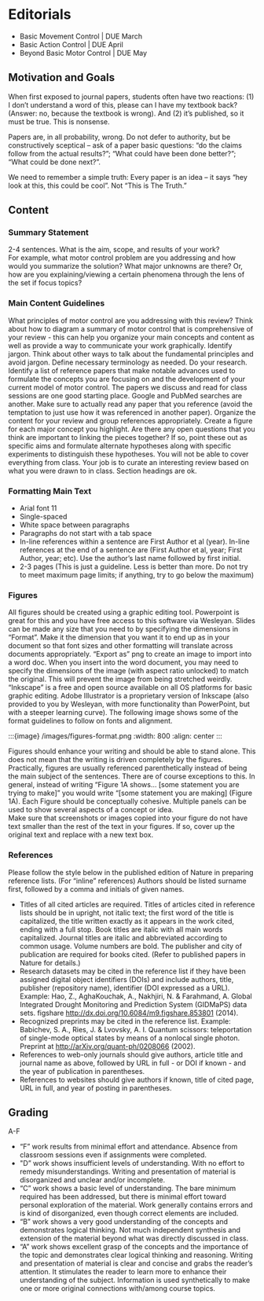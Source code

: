 # Editorials

- Basic Movement Control | DUE March 
- Basic Action Control | DUE April 
- Beyond Basic Motor Control | DUE May 

## Motivation and Goals

When first exposed to journal papers, students often have two reactions: (1) I don’t understand a word of this, please can I have my textbook back? (Answer: no, because the textbook is wrong). And (2) it’s published, so it must be true. This is nonsense.  

Papers are, in all probability, wrong. Do not defer to authority, but be constructively sceptical – ask of a paper basic questions: “do the claims follow from the actual results?”; “What could have been done better?”; “What could be done next?”.

We need to remember a simple truth: Every paper is an idea – it says “hey look at this, this could be cool”. Not “This is The Truth.”

## Content 

### Summary Statement
2-4 sentences. What is the aim, scope, and results of your work?   
For example, what motor control problem are you addressing and how would you summarize the solution? What major unknowns are there? Or, how are you explaining/viewing a certain phenomena through the lens of the set if focus topics? 

### Main Content Guidelines

What principles of motor control are you addressing with this review? Think about how to diagram a summary of motor control that is comprehensive of your review - this can help you organize your main concepts and content as well as provide a way to communicate your work graphically.
Identify jargon. Think about other ways to talk about the fundamental principles and avoid jargon. Define necessary terminology as needed.
Do your research. Identify a list of reference papers that make notable advances used to formulate the concepts you are focusing on and the development of your current model of motor control. The papers we discuss and read for class sessions are one good starting place. Google and PubMed searches are another. Make sure to actually read any paper that you reference (avoid the temptation to just use how it was referenced in another paper). 
Organize the content for your review and group references appropriately. Create a figure for each major concept you highlight. 
Are there any open questions that you think are important to linking the pieces together? If so, point these out as specific aims and formulate alternate hypotheses along with specific experiments to distinguish these hypotheses. 
You will not be able to cover everything from class. Your job is to curate an interesting review based on what you were drawn to in class. 
Section headings are ok.

### Formatting Main Text

- Arial font 11 
- Single-spaced
- White space between paragraphs
- Paragraphs do not start with a tab space
- In-line references within a sentence are First Author et al (year). In-line references at the end of a sentence are (First Author et al, year; First Author, year; etc). Use the author’s last name followed by first initial. 
- 2-3 pages (This is just a guideline. Less is better than more. Do not try to meet maximum page limits; if anything, try to go below the maximum) 

### Figures

All figures should be created using a graphic editing tool. Powerpoint is great for this and you have free access to this software via Wesleyan. Slides can be made any size that you need to by specifying the dimensions in “Format”. Make it the dimension that you want it to end up as in your document so that font sizes and other formatting will translate across documents appropriately. “Export as” png to create an image to import into a word doc. When you insert into the word document, you may need to specify the dimensions of the image (with aspect ratio unlocked) to match the original. This will prevent the image from being stretched weirdly. “Inkscape” is a free and open source available on all OS platforms for basic graphic editing. Adobe Illustrator is a proprietary version of Inkscape (also provided to you by Wesleyan, with more functionality than PowerPoint, but with a steeper learning curve). The following image shows some of the format guidelines to follow on fonts and alignment. 

:::{image} /images/figures-format.png
:width: 800
:align: center
:::

Figures should enhance your writing and should be able to stand alone. This does not mean that the writing is driven completely by the figures. Practically, figures are usually referenced parenthetically instead of being the main subject of the sentences. There are of course exceptions to this. In general, instead of writing “Figure 1A shows… [some statement you are trying to make]” you would write “[some statement you are making] (Figure 1A). 
Each Figure should be conceptually cohesive. Multiple panels can be used to show several aspects of a concept or idea.  
Make sure that screenshots or images copied into your figure do not have text smaller than the rest of the text in your figures. If so, cover up the original text and replace with a new text box.

### References 

Please follow the style below in the published edition of Nature in preparing reference lists.
(For “inline” references) Authors should be listed surname first, followed by a comma and initials of given names. 
- Titles of all cited articles are required. Titles of articles cited in reference lists should be in upright, not italic text; the first word of the title is capitalized, the title written exactly as it appears in the work cited, ending with a full stop. Book titles are italic with all main words capitalized. Journal titles are italic and abbreviated according to common usage. Volume numbers are bold. The publisher and city of publication are required for books cited. (Refer to published papers in Nature for details.)
- Research datasets may be cited in the reference list if they have been assigned digital object identifiers (DOIs) and include authors, title, publisher (repository name), identifier (DOI expressed as a URL). Example: Hao, Z., AghaKouchak, A., Nakhjiri, N. & Farahmand, A. Global Integrated Drought Monitoring and Prediction System (GIDMaPS) data sets. figshare http://dx.doi.org/10.6084/m9.figshare.853801 (2014).
- Recognized preprints may be cited in the reference list. Example: Babichev, S. A., Ries, J. & Lvovsky, A. I. Quantum scissors: teleportation of single-mode optical states by means of a nonlocal single photon. Preprint at http://arXiv.org/quant-ph/0208066 (2002).
- References to web-only journals should give authors, article title and journal name as above, followed by URL in full - or DOI if known - and the year of publication in parentheses.
- References to websites should give authors if known, title of cited page, URL in full, and year of posting in parentheses.

## Grading

A-F
- “F” work results from minimal effort and attendance. Absence from classroom sessions even if assignments were completed.  
- "D” work shows insufficient levels of understanding. With no effort to remedy misunderstandings. Writing and presentation of material is disorganized and unclear and/or incomplete.   
- “C” work shows a basic level of understanding. The bare minimum required has been addressed, but there is minimal effort toward personal exploration of the material. Work generally contains errors and is kind of disorganized, even though correct elements are included.   
- “B” work shows a very good understanding of the concepts and demonstrates logical thinking. Not much independent synthesis and extension of the material beyond what was directly discussed in class.
- “A” work shows excellent grasp of the concepts and the importance of the topic and demonstrates clear logical thinking and reasoning. Writing and presentation of material is clear and concise and grabs the reader’s attention. It stimulates the reader to learn more to enhance their understanding of the subject. Information is used synthetically to make one or more original connections with/among course topics.  

